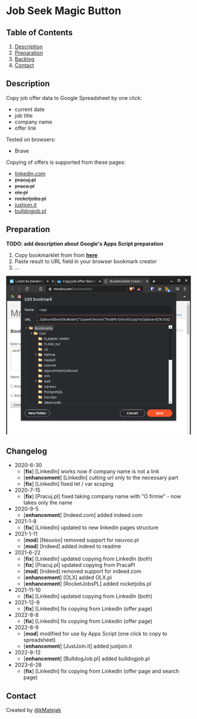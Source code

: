 # Job Seek Magic Button  
  
## Table of Contents  
  
1. [Description](#Description)  
2. [Preparation](#Preparation)  
3. [Backlog](#Backlog)  
4. [Contact](#Contact)  
  
## Description  
  
Copy job offer data to Google Spreadsheet by one click:  
- current date  
- job title  
- company name  
- offer link  
    
Tested on browsers:  
    
- Brave  
  
Copying of offers is supported from these pages:  
  
- [linkedin.com](https://www.linkedin.com/)  
- ~~pracuj.pl~~  
- ~~praca.pl~~  
- ~~olx.pl~~  
- ~~rocketjobs.pl~~  
- [justjoin.it](https://justjoin.it/)
- [bulldogjob.pl](https://bulldogjob.pl/)
  
## Preparation  
  
**TODO: add description about Google's Apps Script preparation**  
  
1. Copy bookmarklet from from [**here**](bookmarklet/COPYME.md)  
2. Paste result to URL field in your browser bookmark creator  
3. ...  
  
![Helpful screenshot](images/2020-06-30-143035_800x876_scrot.png)  
  
## Changelog  
  
- 2020-6-30  
  - [**fix**] [LinkedIn] works now if company name is not a link  
  - [**enhancement**] [LinkedIn] cutting url only to the necessary part  
  - [**fix**] [LinkedIn] fixed let / var scoping
- 2020-7-15
  - [**fix**] [Pracuj.pl] fixed taking company name with "O firmie" - now takes only the name
- 2020-9-5  
  - [**enhancement**] [Indeed.com] added indeed.com  
- 2021-1-8  
  - [**fix**] [LinkedIn] updated to new linkedin pages structure  
- 2021-1-11  
  - [**mod**] [Neuvoo] removed support for neuvoo.pl  
  - [**mod**] [Indeed] added indeed to readme  
- 2021-6-22  
  - [**fix**] [LinkedIn] updated copying from LinkedIn (both)  
  - [**fix**] [Pracuj.pl] updated copying from PracaPl  
  - [**mod**] [Indeed] removed support for indeed.com  
  - [**enhancement**] [OLX] added OLX.pl  
  - [**enhancement**] [RocketJobsPL] added rocketjobs.pl  
- 2021-11-10  
  - [**fix**] [LinkedIn] updated copying from LinkedIn (both)  
- 2021-12-9  
  - [**fix**] [LinkedIn] fix copying from LinkedIn (offer page)  
- 2022-8-8  
  - [**fix**] [LinkedIn] fix copying from LinkedIn (offer page)  
- 2022-8-9  
  - [**mod**] modified for use by Apps Script (one click to copy to spreadsheet)  
  - [**enhancement**] [JustJoin.it] added justjoin.it  
- 2022-8-12    
  - [**enhancement**] [BulldogJob.pl] added bulldogjob.pl
- 2023-6-28  
  - [**fix**] [LinkedIn] fix copying from LinkedIn (offer page and search page)  
  
## Contact  
  
Created by [@kMatejak](https://github.com/kMatejak/)  
  
